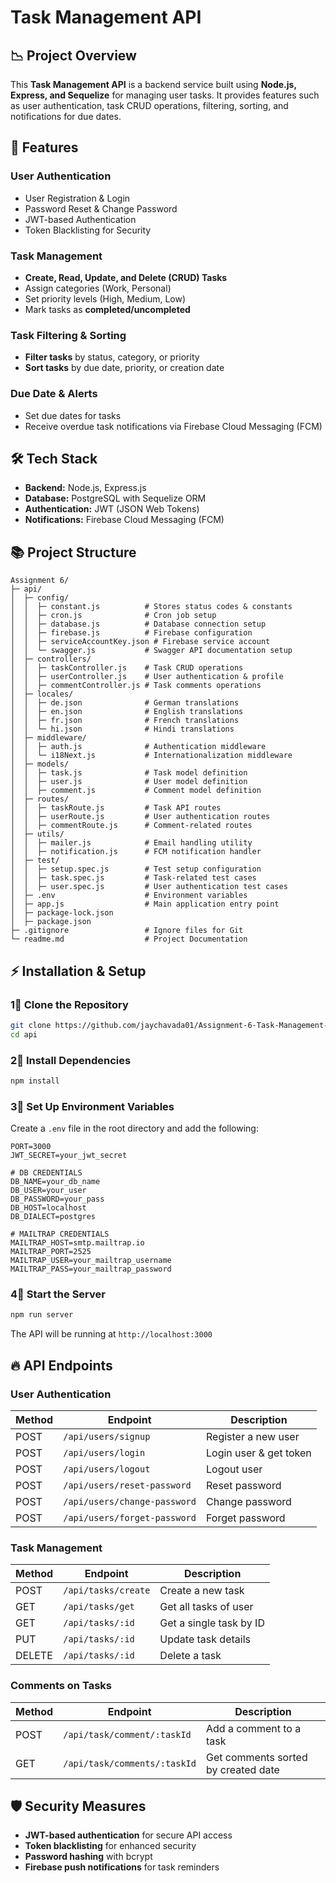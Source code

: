 # Task Management API

## 📉 Project Overview

This **Task Management API** is a backend service built using **Node.js, Express, and Sequelize** for managing user tasks. It provides features such as user authentication, task CRUD operations, filtering, sorting, and notifications for due dates.

## 🚀 Features

### **User Authentication**

- User Registration & Login
- Password Reset & Change Password
- JWT-based Authentication
- Token Blacklisting for Security

### **Task Management**

- **Create, Read, Update, and Delete (CRUD) Tasks**
- Assign categories (Work, Personal)
- Set priority levels (High, Medium, Low)
- Mark tasks as **completed/uncompleted**

### **Task Filtering & Sorting**

- **Filter tasks** by status, category, or priority
- **Sort tasks** by due date, priority, or creation date

### **Due Date & Alerts**
- Set due dates for tasks
- Receive overdue task notifications via Firebase Cloud Messaging (FCM)

## 🛠️ Tech Stack

- **Backend:** Node.js, Express.js
- **Database:** PostgreSQL with Sequelize ORM
- **Authentication:** JWT (JSON Web Tokens)
- **Notifications:** Firebase Cloud Messaging (FCM)


## 📚 Project Structure

```
Assignment 6/
├─ api/
│  ├─ config/
│  │  ├─ constant.js          # Stores status codes & constants
│  │  ├─ cron.js              # Cron job setup
│  │  ├─ database.js          # Database connection setup
│  │  ├─ firebase.js          # Firebase configuration
│  │  ├─ serviceAccountKey.json # Firebase service account
│  │  └─ swagger.js           # Swagger API documentation setup
│  ├─ controllers/
│  │  ├─ taskController.js    # Task CRUD operations
│  │  ├─ userController.js    # User authentication & profile
│  │  ├─ commentController.js # Task comments operations
│  ├─ locales/
│  │  ├─ de.json              # German translations
│  │  ├─ en.json              # English translations
│  │  ├─ fr.json              # French translations
│  │  └─ hi.json              # Hindi translations
│  ├─ middleware/
│  │  ├─ auth.js              # Authentication middleware
│  │  └─ i18Next.js           # Internationalization middleware
│  ├─ models/
│  │  ├─ task.js              # Task model definition
│  │  ├─ user.js              # User model definition
│  │  ├─ comment.js           # Comment model definition
│  ├─ routes/
│  │  ├─ taskRoute.js         # Task API routes
│  │  ├─ userRoute.js         # User authentication routes
│  │  ├─ commentRoute.js      # Comment-related routes
│  ├─ utils/
│  │  ├─ mailer.js            # Email handling utility
│  │  ├─ notification.js      # FCM notification handler
│  ├─ test/
│  │  ├─ setup.spec.js        # Test setup configuration
│  │  ├─ task.spec.js         # Task-related test cases
│  │  ├─ user.spec.js         # User authentication test cases
│  ├─ .env                    # Environment variables
│  ├─ app.js                  # Main application entry point
│  ├─ package-lock.json
│  ├─ package.json
├─ .gitignore                 # Ignore files for Git
└─ readme.md                  # Project Documentation
```

## ⚡ Installation & Setup

### 1⃣ **Clone the Repository**

```sh
git clone https://github.com/jaychavada01/Assignment-6-Task-Management-API.git
cd api
```

### 2⃣ **Install Dependencies**

```sh
npm install
```

### 3⃣ **Set Up Environment Variables**

Create a `.env` file in the root directory and add the following:

```
PORT=3000
JWT_SECRET=your_jwt_secret

# DB CREDENTIALS
DB_NAME=your_db_name
DB_USER=your_user
DB_PASSWORD=your_pass
DB_HOST=localhost
DB_DIALECT=postgres

# MAILTRAP CREDENTIALS
MAILTRAP_HOST=smtp.mailtrap.io
MAILTRAP_PORT=2525
MAILTRAP_USER=your_mailtrap_username
MAILTRAP_PASS=your_mailtrap_password
```

### 4⃣ **Start the Server**

```sh
npm run server
```

The API will be running at `http://localhost:3000`

## 🔥 API Endpoints

### **User Authentication**

| Method | Endpoint                     | Description            |
| ------ | ---------------------------- | ---------------------- |
| POST   | `/api/users/signup`          | Register a new user    |
| POST   | `/api/users/login`           | Login user & get token |
| POST   | `/api/users/logout`          | Logout user            |
| POST   | `/api/users/reset-password`  | Reset password         |
| POST   | `/api/users/change-password` | Change password        |
| POST   | `/api/users/forget-password` | Forget password        |

### **Task Management**

| Method | Endpoint            | Description             |
| ------ | ------------------- | ----------------------- |
| POST   | `/api/tasks/create` | Create a new task       |
| GET    | `/api/tasks/get`    | Get all tasks of user   |
| GET    | `/api/tasks/:id`    | Get a single task by ID |
| PUT    | `/api/tasks/:id`    | Update task details     |
| DELETE | `/api/tasks/:id`    | Delete a task           |

### **Comments on Tasks**

| Method | Endpoint                  | Description                          |
| ------ | ------------------------- | ------------------------------------ |
| POST   | `/api/task/comment/:taskId`   | Add a comment to a task             |
| GET    | `/api/task/comments/:taskId`   | Get comments sorted by created date |

## 🛡️ Security Measures

- **JWT-based authentication** for secure API access
- **Token blacklisting** for enhanced security
- **Password hashing** with bcrypt
- **Firebase push notifications** for task reminders
